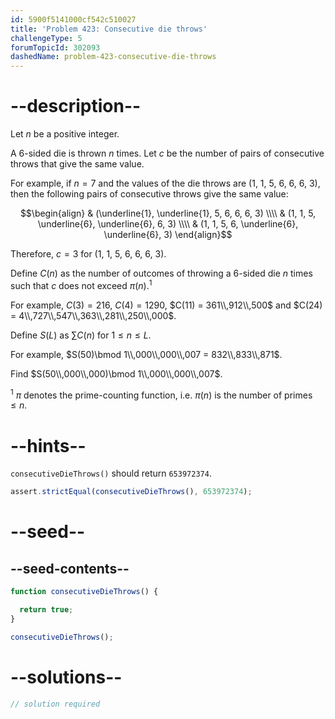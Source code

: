 ```yaml
---
id: 5900f5141000cf542c510027
title: 'Problem 423: Consecutive die throws'
challengeType: 5
forumTopicId: 302093
dashedName: problem-423-consecutive-die-throws
---
```


# --description--

Let $n$ be a positive integer.

A 6-sided die is thrown $n$ times. Let $c$ be the number of pairs of consecutive throws that give the same value.

For example, if $n = 7$ and the values of the die throws are (1, 1, 5, 6, 6, 6, 3), then the following pairs of consecutive throws give the same value:

$$\begin{align}
  & (\underline{1}, \underline{1}, 5, 6, 6, 6, 3) \\\\
  & (1, 1, 5, \underline{6}, \underline{6}, 6, 3) \\\\
  & (1, 1, 5, 6, \underline{6}, \underline{6}, 3)
\end{align}$$

Therefore, $c = 3$ for (1, 1, 5, 6, 6, 6, 3).

Define $C(n)$ as the number of outcomes of throwing a 6-sided die $n$ times such that $c$ does not exceed $π(n)$.<sup>1</sup>

For example, $C(3) = 216$, $C(4) = 1290$, $C(11) = 361\\,912\\,500$ and $C(24) = 4\\,727\\,547\\,363\\,281\\,250\\,000$.

Define $S(L)$ as $\sum C(n)$ for $1 ≤ n ≤ L$.

For example, $S(50)\bmod 1\\,000\\,000\\,007 = 832\\,833\\,871$.

Find $S(50\\,000\\,000)\bmod 1\\,000\\,000\\,007$.

<sup>1</sup> $π$ denotes the prime-counting function, i.e. $π(n)$ is the number of primes $≤ n$.

# --hints--

`consecutiveDieThrows()` should return `653972374`.

```js
assert.strictEqual(consecutiveDieThrows(), 653972374);
```

# --seed--

## --seed-contents--

```js
function consecutiveDieThrows() {

  return true;
}

consecutiveDieThrows();
```

# --solutions--

```js
// solution required
```
